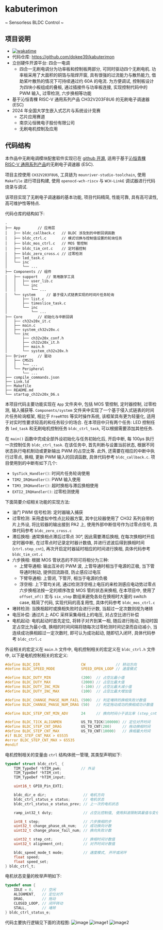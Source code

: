 # kabuterimon
~ Sensorless BLDC Control ~

## 项目说明

- [![wakatime](https://wakatime.com/badge/user/bfcd022b-5701-445b-9c00-22ff2d260468/project/edf0ed10-47e5-485d-99bf-eead4d34ebdf.svg?style=flat-square)](https://wakatime.com/@bfcd022b-5701-445b-9c00-22ff2d260468/projects/wcmbaigibo)
- 代码仓库: https://github.com/dokee39/kabuterimon
- 立创硬件开源平台: 四合一电调
    - 四合一无刷电调分为功率板和控制板两部分, 可同时驱动四个无刷电机. 功率板采用了大面积的铜箔与阻焊开窗, 具有很强的过流能力与散热能力, 借助桨叶散热的情况下可持续通过约 60A 的电流. 为方便调试, 控制板设计为四块小板组成的叠板, 通过插接件与功率板连接, 实现控制代码中的 PWM 输入, 过零检测, 六步换相等功能
- 基于沁恒青稞 RISC-V 通用系列产品 CH32V203F8U6 的无刷电子调速器 (ESC)
- 2024 年全国大学生嵌入式芯片与系统设计竞赛
    - 芯片应用赛道
    - 南京沁恒微电子股份有限公司
    - 无刷电机控制及应用

## 代码结构

本作品中无刷电调模块配套软件实现已在 [github 开源](https://github.com/dokee39/kabuterimon), 适用于基于[沁恒青稞 RISC-V 通用系列产品](https://www.wch.cn/products/productsCenter/mcuInterface?categoryId=70)的无刷电子调速器 (ESC).

项目主控使用 `CH32V203F8U6`, 工具链为 `mounriver-studio-toolchain`, 使用 `Makefile` 进行项目构建, 使用 `openocd-wch-riscv` 与 `WCH-LinkE` 调试器进行代码烧录与调试. 

该项目实现了无刷电子调速器的基本功能, 项目代码精简, 性能可靠, 具有高可读性, 高可维护性等特点. 

代码仓库的结构如下: 
```
.
├── App        // 应用层
│   ├── bldc_callback.c   // BLDC 涉及到的中断回调函数
│   ├── bldc_ctrl.c       // 模式切换与控制值设置的轮询任务
│   ├── bldc_mos_ctrl.c   // MOS 管控制
│   ├── bldc_tim_cnt.c    // 定时器控制
│   ├── bldc_zero_cross.c // 过零检测
│   ├── led_task.c
│   └── inc
│       └── ...
├── Components // 组件
│   ├── support    // 常用数学工具
│   │   ├── user_lib.c
│   │   └── inc
│   │       └── ...
│   └── system     // 基于侵入式链表实现的时间片任务轮询
│       ├── list.c
│       ├── timeslice_task.c
│       └── inc
│           └── ...
├── Core       // 初始化与中断回调
│   ├── ch32v20x_it.c
│   ├── main.c
│   ├── system_ch32v20x.c
│   └── inc
│       ├── ch32v20x_conf.h
│       ├── ch32v20x_it.h
│       ├── main.h
│       └── system_ch32v20x.h
├── Driver     // 驱动
│   ├── CMSIS
│   │   └── ...
│   └── Peripheral
│       └── ...
├── compile_commands.json
├── Link.ld
├── Makefile
├── README.md
└── startup_ch32v20x_D6.s
```

本项目代码主要功能实现在 `App` 文件夹中, 包括 MOS 管控制, 定时器控制, 过零检测, 输入捕获等. `Components/system` 文件夹中实现了一个基于侵入式链表的时间片任务轮询框架, 相比于 `FreeRTOS` 等实时操作系统, 该框架具有更为轻量化, 适用于对实时性要求较高的和任务较少的场合. 在本项目中只有两个任务: LED 控制任务 `led_task` 和无刷电机控制任务 `bldc_ctrl_task`, 可以根据需要添加其他任务. 

在 `main()` 函数中完成全部外设初始化与任务初始化后, 开启中断, 每 100μs 执行一次控制任务 `bldc_ctrl_task`. 在该任务中, 首先判断与设置当前状态, 根据不同状态执行电机制动或更新输出 PWM 的占空比等. 此外, 还需要在相应的中断中执行过零点, 换相, 更新 PWM 输入的回调函数, 具体代码参考 `bldc_callback.c`. 项目使用到的中断有如下几个: 
- `SysTick_Handler()`: 时间片任务轮询使用
- `TIM2_IRQHandler()`: PWM 输入使用
- `TIM3_IRQHandler()`: 超时换相与滞后换相使用
- `EXTI2_IRQHandler()`: 过零检测使用

下面简要介绍相关功能的实现方法:
- 油门 PWM 信号检测: 定时器输入捕获
- 过零检测: 采用虚拟中性点比较器方案, 其中比较器使用了 CH32 系列自带的片上外设, 将比较器的输出接到 PA2 上, 使用外部中断信号作为过零点信号, 具体代码参考 `bldc_zero_cross.c`
- 滞后换相: 通常换相点滞后过零点 30°, 因此需要滞后换相, 在每次换相时开启定时器中断, 在过零点时记录定时器计数值, 并进行滤波后得到换相时间 (`ctrl.step_cnt`), 再次开启定时器延时相应的时间进行换相, 具体代码参考 `bldc_tim_cnt.c`
- 六步换相: 根据 MOS 管状态的不同可将相分为三种: 
    - 上臂导通相: 输出互补的 PWM 波, 上管导通时相当于电源的正极, 当下管导通时制动, 提供回流路径, 防止感应过电压
    - 下臂导通相: 上管闭, 下管开, 相当于电源的负极
    - 浮空相: 上下管均关闭, 通过检测浮空相上电压的来检测感应电动势过零点
    六步换相法按一定的顺序改变 MOS 管的状态来换相, 在本项目中, 使用了 `offset_of()` 宏与 `six_step` 数组来避免各处在换相时大量的 switch case, 精简了代码, 实现代码的高复用性, 具体代码参考 `bldc_mos_ctrl.c`
- 堵转检测: 当换相超时或换相失败时会进行计数, 当超过一定次数则视为堵转
- 电压补偿: 通过片上 ADC 采样采集母线上的电压, 对占空比进行补偿
- 电机起动: 电机起动时首先定位, 将转子对齐到某一相, 随后进行拖动, 拖动时固定占空比为最小值, 换相的时间间隔将随每次过零检测时间记录而自动减小, 当连续成功换相超过一定次数时, 即可认为成功起动, 随即切入闭环, 具体代码参考 `bldc_ctrl.c`



外设相关的宏定义在 `main.h` 文件中, 电机控制相关的宏定义在 `bldc_ctrl.h` 文件中, 以下是电机控制相关的宏定义: 
```c
#define BLDC_DIR                   CW              // 转动方向
#define BLDC_SPEED_MODE            SPEED_OPEN_LOOP // 速度模式

#define BLDC_DUTY_MIN              (200)  // 占空比最小值
#define BLDC_DUTY_MAX              (2000) // 占空比最大值
#define BLDC_DUTY_INC_MIN          (-100) // 占空比最大减小值
#define BLDC_DUTY_INC_MAX          (100)  // 占空比最大增加值

#define BLDC_CHANGE_PHASE_NUM_FAIL (500)  // 判定堵转的换相失败计数值
#define BLDC_CHANGE_PHASE_NUM_DRAG (50)   // 判定拖动成功的换相成功计数值

#define BLDC_STEP_CNT_MIN_ADV      24     // 换向时间小于该比率 (step_cnt / 24) 判定还未换向, 防止电压抖动

#define BLDC_TICK_ALIGNMEN         US_TO_TICK(100000) // 定位对齐时间
#define BLDC_STEP_CNT_DRAG         US_TO_CNT(200)     // 拖动换相时间
#define BLDC_STEP_CNT_MAX          US_TO_CNT(10000)   // 换相最大时间
#if BLDC_STEP_CNT_MAX > 65535
#error BLDC_STEP_CNT_MAX > 65535
#endif
```

电机控制相关的变量由 `ctrl` 结构体统一管理, 其类型声明如下: 
```c
typedef struct bldc_ctrl_ {
    TIM_TypeDef *hTIM_pwm;         // 外设
    TIM_TypeDef *hTIM_cnt;
    TIM_TypeDef *hTIM_input;

    uint16_t GPIO_Pin_EXTI;

    bldc_dir_e dir;                 // 电机方向
    bldc_ctrl_status_e status;      // 电机状态
    bldc_ctrl_status_e status_prev; // 上一次的电机状态

    ramp_int32_t duty;              // 占空比控制值, 使用斜波限制其最值与变化值

    int8_t step;                    // 六步换相的步
    uint32_t change_phase_ok_num;   // 成功换向计数
    uint32_t change_phase_fail_num; // 换向失败计数

    uint32_t step_cnt;              // 换相时间计数值
    uint32_t alignment_cnt;         // 对齐时间计数值

    bldc_speed_mode_t mode;         // 速度模式, 开环或闭环
    float speed;
    float speed_set;
} bldc_ctrl_t;
```

电机状态变量的枚举声明如下: 
```c
typedef enum {
    IDLE = 0,    // 空闲
    ALIGNMENT,   // 定位对齐
    DRAG,        // 拖动
    CLOSED_LOOP, // 闭环转动
    STALL,       // 堵转
} bldc_ctrl_status_e;
```

代码主要执行逻辑见下面的流程图: 
![image](.doc/image.png)
![image1](.doc/image1.png)
![image2](.doc/image2.png)









